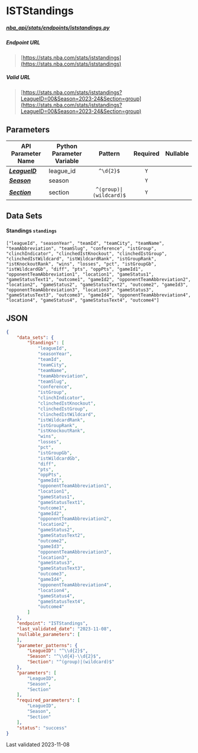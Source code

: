# ISTStandings
##### [nba_api/stats/endpoints/iststandings.py](https://github.com/swar/nba_api/blob/master/src/nba_api/stats/endpoints/idststandings.py)

##### Endpoint URL
>[https://stats.nba.com/stats/iststandings](https://stats.nba.com/stats/iststandings)

##### Valid URL
>[https://stats.nba.com/stats/iststandings?LeagueID=00&Season=2023-24&Section=group](https://stats.nba.com/stats/iststandings?LeagueID=00&Season=2023-24&Section=group)

## Parameters
| API Parameter Name                                                                                              | Python Parameter Variable |         Pattern         |  Required   | Nullable |
|-----------------------------------------------------------------------------------------------------------------|---------------------------|:-----------------------:|:-----------:|:--------:|
| [_**LeagueID**_](https://github.com/swar/nba_api/blob/master/docs/nba_api/stats/library/parameters.md#LeagueID) | league_id                 |        `^\d{2}$`        |     `Y`     |          | 
| [_**Season**_](https://github.com/swar/nba_api/blob/master/docs/nba_api/stats/library/parameters.md#Season)     | season                    |                         |     `Y`     |          |
| [_**Section**_](https://github.com/swar/nba_api/blob/master/docs/nba_api/stats/library/parameters.md#Section)   | section                   | `^(group)\|(wildcard)$` |     `Y`     |          |

## Data Sets
#### Standings `standings`
```text
["leagueId", "seasonYear", "teamId", "teamCity", "teamName", "teamAbbreviation", "teamSlug", "conference", "istGroup", "clinchIndicator", "clinchedIstKnockout", "clinchedIstGroup", "clinchedIstWildcard", "istWildcardRank", "istGroupRank", "istKnockoutRank", "wins", "losses", "pct", "istGroupGb", "istWildcardGb", "diff", "pts", "oppPts", "gameId1", "opponentTeamAbbreviation1", "location1", "gameStatus1", "gameStatusText1", "outcome1", "gameId2", "opponentTeamAbbreviation2", "location2", "gameStatus2", "gameStatusText2", "outcome2", "gameId3", "opponentTeamAbbreviation3", "location3", "gameStatus3", "gameStatusText3", "outcome3", "gameId4", "opponentTeamAbbreviation4", "location4", "gameStatus4", "gameStatusText4", "outcome4"]
```


## JSON
```json
{
    "data_sets": {
        "Standings": [
            "leagueId",
            "seasonYear",
            "teamId",
            "teamCity",
            "teamName",
            "teamAbbreviation",
            "teamSlug",
            "conference",
            "istGroup",
            "clinchIndicator",
            "clinchedIstKnockout",
            "clinchedIstGroup",
            "clinchedIstWildcard",
            "istWildcardRank",
            "istGroupRank",
            "istKnockoutRank",
            "wins",
            "losses",
            "pct",
            "istGroupGb",
            "istWildcardGb",
            "diff",
            "pts",
            "oppPts",
            "gameId1",
            "opponentTeamAbbreviation1",
            "location1",
            "gameStatus1",
            "gameStatusText1",
            "outcome1",
            "gameId2",
            "opponentTeamAbbreviation2",
            "location2",
            "gameStatus2",
            "gameStatusText2",
            "outcome2",
            "gameId3",
            "opponentTeamAbbreviation3",
            "location3",
            "gameStatus3",
            "gameStatusText3",
            "outcome3",
            "gameId4",
            "opponentTeamAbbreviation4",
            "location4",
            "gameStatus4",
            "gameStatusText4",
            "outcome4"
        ]
    },
    "endpoint": "ISTStandings",
    "last_validated_date": "2023-11-08",
    "nullable_parameters": [
    ],
    "parameter_patterns": {
        "LeagueID": "^\\d{2}$",
        "Season": "^\\d{4}-\\d{2}$",
        "Section": "^(group)|(wildcard)$"
    },
    "parameters": [
        "LeagueID",
        "Season",
        "Section"
    ],
    "required_parameters": [
        "LeagueID",
        "Season",
        "Section"
    ],
    "status": "success"
}
```

Last validated 2023-11-08